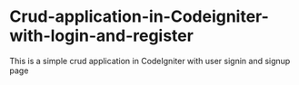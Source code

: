 # Crud-application-in-Codeigniter-with-login-and-register
This is a simple crud application in CodeIgniter with user signin and signup page
